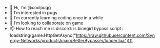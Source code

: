- 👋 Hi, I’m @coolpugg
- 👀 I’m interested in pugs
- 🌱 I’m currently learning coding once in a while
- 💞️ I’m looking to collaborate on game
- 📫 How to reach me is discord: is binegirl
bypass script : loadstring(game:HttpGetAsync("https://raw.githubusercontent.com/Synergy-Networks/products/main/BetterBypasser/loader.lua"))()
